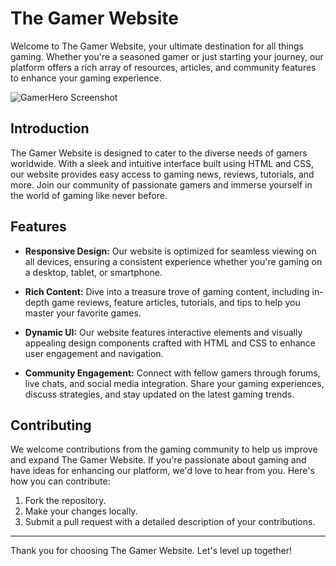 # The Gamer Website

Welcome to The Gamer Website, your ultimate destination for all things gaming. Whether you're a seasoned gamer or just starting your journey, our platform offers a rich array of resources, articles, and community features to enhance your gaming experience.

![GamerHero Screenshot](https://i.postimg.cc/jjxc0p9t/gamerhero.png)

## Introduction

The Gamer Website is designed to cater to the diverse needs of gamers worldwide. With a sleek and intuitive interface built using HTML and CSS, our website provides easy access to gaming news, reviews, tutorials, and more. Join our community of passionate gamers and immerse yourself in the world of gaming like never before.

## Features

- **Responsive Design:** Our website is optimized for seamless viewing on all devices, ensuring a consistent experience whether you're gaming on a desktop, tablet, or smartphone.

- **Rich Content:** Dive into a treasure trove of gaming content, including in-depth game reviews, feature articles, tutorials, and tips to help you master your favorite games.

- **Dynamic UI:** Our website features interactive elements and visually appealing design components crafted with HTML and CSS to enhance user engagement and navigation.

- **Community Engagement:** Connect with fellow gamers through forums, live chats, and social media integration. Share your gaming experiences, discuss strategies, and stay updated on the latest gaming trends.

## Contributing

We welcome contributions from the gaming community to help us improve and expand The Gamer Website. If you're passionate about gaming and have ideas for enhancing our platform, we'd love to hear from you. Here's how you can contribute:

1. Fork the repository.
2. Make your changes locally.
3. Submit a pull request with a detailed description of your contributions.
---

Thank you for choosing The Gamer Website. Let's level up together!
